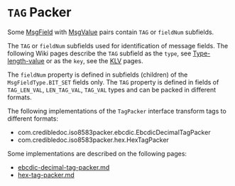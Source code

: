 # `TAG` Packer

Some [MsgField](https://github.com/credibledoc/credible-doc/blob/master/iso-8583-packer/src/main/java/com/credibledoc/iso8583packer/message/MsgField.java)
with [MsgValue](https://github.com/credibledoc/credible-doc/blob/master/iso-8583-packer/src/main/java/com/credibledoc/iso8583packer/message/MsgValue.java)
pairs contain `TAG` or `fieldNum` subfields.

The `TAG` or `fieldNum` subfields used for identification of message fields.
The following Wiki pages describe the `TAG` subfield as the `type`, see
[Type-length-value](https://en.wikipedia.org/wiki/Type-length-value) or as the `key`,
see the [KLV](https://en.wikipedia.org/wiki/KLV) pages.

The  `fieldNum` property is defined in subfields (children) of the `MsgFieldType.BIT_SET` fields only.
The `TAG` property is defined in fields of `TAG_LEN_VAL`, `LEN_TAG_VAL`, `TAG_VAL` types and can be packed in different formats.

The following implementations of the `TagPacker` interface transform tags to different formats:
* com.credibledoc.iso8583packer.ebcdic.EbcdicDecimalTagPacker
* com.credibledoc.iso8583packer.hex.HexTagPacker


Some implementations are described on the following pages:
* [ebcdic-decimal-tag-packer.md](../ebcdic/ebcdic-decimal-tag-packer.md)
* [hex-tag-packer.md](../hex/hex-tag-packer.md)
